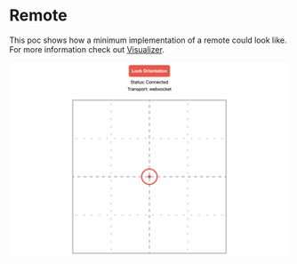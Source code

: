 # Remote

This poc shows how a minimum implementation of a remote could look like. For more information check out [Visualizer](/src/routes/visualizer).

![creenshot of the PoC](./poc-remote.png)
